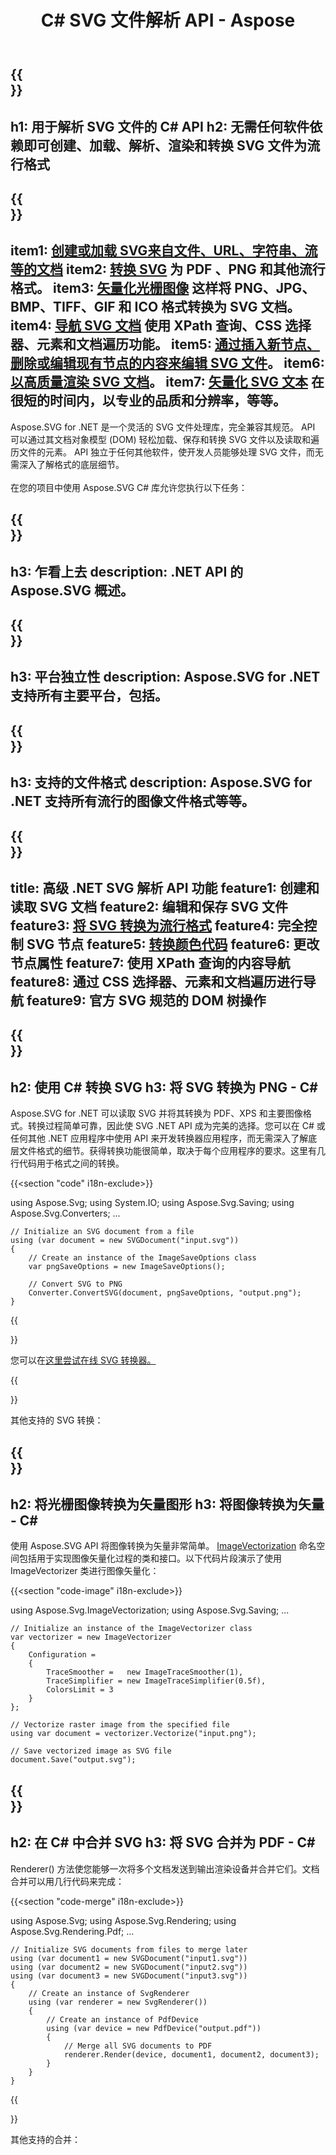 ﻿---
translation: true
template: _template.md
title: C# SVG 文件解析 API - Aspose
weight: 20
url: /net/
description: C# .NET SVG 库，用于加载文件、读取和遍历元素并将 SVG 转换为 PDF、XPS 和图像格式
---

{{<section banner>}}
---
h1: 用于解析 SVG 文件的 C# API
h2: 无需任何软件依赖即可创建、加载、解析、渲染和转换 SVG 文件为流行格式
---

{{<section overview>}}
---
item1: <a href="https://docs.aspose.com/svg/net/how-to-work-with-aspose-svg-api/creating-loading-documents/" target="_blank">创建或加载 SVG来自文件、URL、字符串、流等的文档</a>
item2: <a href="https://docs.aspose.com/svg/net/how-to-work-with-aspose-svg-api/converting/" target="_blank">转换 SVG</a> 为 PDF 、PNG 和其他流行格式。
item3: <a href="https://docs.aspose.com/svg/net/how-to-work-with-aspose-svg-api/vectorization/" target="_blank">矢量化光栅图像</a> 这样将 PNG、JPG、BMP、TIFF、GIF 和 ICO 格式转换为 SVG 文档。
item4: <a href="https://docs.aspose.com/svg/net/how-to-work-with-aspose-svg-api/navigation-inspection/" target="_blank">导航 SVG 文档</a > 使用 XPath 查询、CSS 选择器、元素和文档遍历功能。
item5: <a href="https://docs.aspose.com/svg/net/how-to-work-with-aspose-svg-api/how-to-edit-svg-documents/" target="_blank">通过插入新节点、删除或编辑现有节点的内容来编辑 SVG 文件</a>。
item6: <a href="https://docs.aspose.com/svg/net/how-to-work-with-aspose-svg-api/how-to-merge-svg-files/" target="_blank">以高质量渲染 SVG 文档</a>。
item7: <a href="https://docs.aspose.com/svg/net/how-to-work-with-aspose-svg-api/text-vectorization/" target="_blank">矢量化 SVG 文本</a > 在很短的时间内，以专业的品质和分辨率，等等。
---

Aspose.SVG for .NET 是一个灵活的 SVG 文件处理库，完全兼容其规范。 API 可以通过其文档对象模型 (DOM) 轻松加载、保存和转换 SVG 文件以及读取和遍历文件的元素。 API 独立于任何其他软件，使开发人员能够处理 SVG 文件，而无需深入了解格式的底层细节。<br><br>
在您的项目中使用 Aspose.SVG C# 库允许您执行以下任务：

{{<section glance>}}
---
h3: 乍看上去
description: .NET API 的 Aspose.SVG 概述。
---

{{<section platform>}}
---
h3: 平台独立性
description: Aspose.SVG for .NET 支持所有主要平台，包括。
---

{{<section formats>}}
---
h3: 支持的文件格式
description: Aspose.SVG for .NET 支持所有流行的图像文件格式等等。
---

{{<section feature>}}
---
title: 高级 .NET SVG 解析 API 功能
feature1: 创建和读取 SVG 文档
feature2: 编辑和保存 SVG 文件
feature3: <a href="/svg/{{lang.url-fragment}}net/conversion/">将 SVG 转换为流行格式</a>
feature4: 完全控制 SVG 节点
feature5: <a href="/svg/{{lang.url-fragment}}net/color-converter/">转换颜色代码</a>
feature6: 更改节点属性
feature7: 使用 XPath 查询的内容导航
feature8: 通过 CSS 选择器、元素和文档遍历进行导航
feature9: 官方 SVG 规范的 DOM 树操作
---

{{<section converter>}}
---
h2: 使用 C# 转换 SVG
h3: 将 SVG 转换为 PNG - C#
---
   
Aspose.SVG for .NET 可以读取 SVG 并将其转换为 PDF、XPS 和主要图像格式。转换过程简单可靠，因此使 SVG .NET API 成为完美的选择。您可以在 C# 或任何其他 .NET 应用程序中使用 API 来开发转换器应用程序，而无需深入了解底层文件格式的细节。获得转换功能很简单，取决于每个应用程序的要求。这里有几行代码用于格式之间的转换。


{{<section "code" i18n-exclude>}}
     
using Aspose.Svg;
using System.IO;
using Aspose.Svg.Saving;
using Aspose.Svg.Converters;
...
    
    // Initialize an SVG document from a file
    using (var document = new SVGDocument("input.svg"))
    {
    	// Create an instance of the ImageSaveOptions class
    	var pngSaveOptions = new ImageSaveOptions();    
    
        // Convert SVG to PNG
    	Converter.ConvertSVG(document, pngSaveOptions, "output.png");
    }

{{<section online-converters>}}

您可以在<a href="https://products.aspose.app/svg/conversion/svg" target="_blank">这里尝试在线 SVG 转换器。</a>

{{<section other-converters>}}

其他支持的 SVG 转换：

{{<section image-vector>}}
---
h2: 将光栅图像转换为矢量图形
h3: 将图像转换为矢量 - C#
---

使用 Aspose.SVG API 将图像转换为矢量非常简单。 <a href="https://apireference.aspose.com/svg/net/aspose.svg.imagevectorization/" target="_blank">ImageVectorization</a> 命名空间包括用于实现图像矢量化过程的类和接口。以下代码片段演示了使用 ImageVectorizer 类进行图像矢量化：

{{<section "code-image" i18n-exclude>}}
     
using Aspose.Svg.ImageVectorization;
using Aspose.Svg.Saving;
...
    
	// Initialize an instance of the ImageVectorizer class
	var vectorizer = new ImageVectorizer
	{
		Configuration = 
		{
			TraceSmoother =   new ImageTraceSmoother(1),
			TraceSimplifier = new ImageTraceSimplifier(0.5f),
			ColorsLimit = 3
		}
	};
	
	// Vectorize raster image from the specified file
	using var document = vectorizer.Vectorize("input.png");
	
	// Save vectorized image as SVG file 
	document.Save("output.svg");

{{<section merge>}}
---
h2: 在 C# 中合并 SVG
h3: 将 SVG 合并为 PDF - C#
---	
	
Renderer() 方法使您能够一次将多个文档发送到输出渲染设备并合并它们。文档合并可以用几行代码来完成：

{{<section "code-merge" i18n-exclude>}}
     
using Aspose.Svg;
using Aspose.Svg.Rendering;
using Aspose.Svg.Rendering.Pdf;
...   
	
	// Initialize SVG documents from files to merge later
	using (var document1 = new SVGDocument("input1.svg"))
	using (var document2 = new SVGDocument("input2.svg"))
	using (var document3 = new SVGDocument("input3.svg"))
	{
		// Create an instance of SvgRenderer
		using (var renderer = new SvgRenderer())
		{
			// Create an instance of PdfDevice
			using (var device = new PdfDevice("output.pdf"))
			{
				// Merge all SVG documents to PDF
				renderer.Render(device, document1, document2, document3);
			}
		}
	}

{{<section other-mergers>}}	

其他支持的合并：